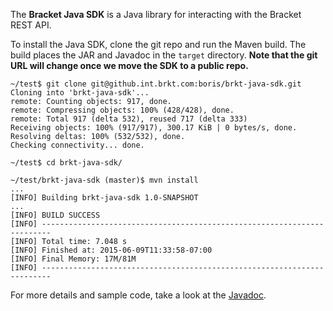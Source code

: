 The **Bracket Java SDK** is a Java library for interacting with the Bracket
REST API.

To install the Java SDK, clone the git repo and run the Maven build. The
build places the JAR and Javadoc in the `target` directory.  **Note that
the git URL will change once we move the SDK to a public repo.**

    ~/test$ git clone git@github.int.brkt.com:boris/brkt-java-sdk.git
    Cloning into 'brkt-java-sdk'...
    remote: Counting objects: 917, done.
    remote: Compressing objects: 100% (428/428), done.
    remote: Total 917 (delta 532), reused 717 (delta 333)
    Receiving objects: 100% (917/917), 300.17 KiB | 0 bytes/s, done.
    Resolving deltas: 100% (532/532), done.
    Checking connectivity... done.

    ~/test$ cd brkt-java-sdk/

    ~/test/brkt-java-sdk (master)$ mvn install
    ...
    [INFO] Building brkt-java-sdk 1.0-SNAPSHOT
    ...
    [INFO] BUILD SUCCESS
    [INFO] ------------------------------------------------------------------------
    [INFO] Total time: 7.048 s
    [INFO] Finished at: 2015-06-09T11:33:58-07:00
    [INFO] Final Memory: 17M/81M
    [INFO] ------------------------------------------------------------------------

For more details and sample code, take a look at the [Javadoc](https://github.int.brkt.com/pages/boris/brkt-java-sdk/).
